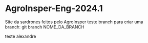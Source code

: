 # AgroInsper-Eng-2024.1
Site da sardrones feitos pelo AgroInsper
teste branch
para criar uma branch: git branch NOME_DA_BRANCH

teste alexandre

